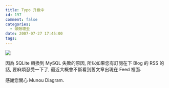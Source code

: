 ```yaml
---
title: Typo 升級中
id: 197
comment: false
categories:
  - 頭殼壞去
date: 2007-07-27 17:45:00
tags:
---
```


[![](http://farm1.static.flickr.com/40/119961396_f4bfb9d523_m.jpg)](http://www.flickr.com/photos/lawrence_evil/119961396/)

因為 SQLite 轉換到 MySQL 失敗的原因,
所以如果您有訂閱在下 Blog 的 RSS 的話,
要麻煩忍受一下了,
最近大概會不斷看到舊文章出現在 Feed 裡面.

感謝您關心 Munou Diagram.